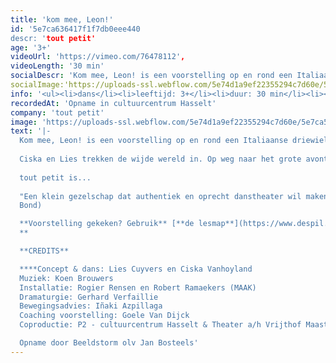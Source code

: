 ```yaml
---
title: 'kom mee, Leon!'
id: '5e7ca636417f1f7db0eee440
descr: 'tout petit'
age: '3+'
videoUrl: 'https://vimeo.com/76478112',
videoLength: '30 min'
socialDescr: 'Kom mee, Leon! is een voorstelling op en rond een Italiaanse driewieler voor iedereen vanaf 3 jaar.Ciska en Lies trekken de wijde wereld in. Op weg naar het grote avontuur zijn ze van de baan gesukkeld. Hun eigenwijze wagentje Leon opent zijn deuren. Iedereen mag binnengluren, ontdekken en dromen. Meegenomen in de wereld van twee vrouwen die elkaar niet kunnen missen.'
socialImage:'https://uploads-ssl.webflow.com/5e74d1a9ef22355294c7d60e/5e7ca555afc24a31fbd55c5c_KommeeLeon_web.jpg'
info: '<ul><li>dans</li><li>leeftijd: 3+</li><li>duur: 30 min</li><li><a href="http://www.toutpetit.be/" target="_blank">tout petit</a></li><li><a href="https://www.despil.be/mediastorage/FSDocument/884/Kom_mee__Leon__tout_petit__lesmateriaal.pdf" target="_blank">lesmap</a> (pdf)</li></ul><p>‍</p>'
recordedAt: 'Opname in cultuurcentrum Hasselt'
company: 'tout petit'
image: 'https://uploads-ssl.webflow.com/5e74d1a9ef22355294c7d60e/5e7ca555afc24a31fbd55c5c_KommeeLeon_web.jpg'
text: '|-
  Kom mee, Leon! is een voorstelling op en rond een Italiaanse driewieler voor iedereen vanaf 3 jaar.
  
  Ciska en Lies trekken de wijde wereld in. Op weg naar het grote avontuur zijn ze van de baan gesukkeld. Hun eigenwijze wagentje Leon opent zijn deuren. Iedereen mag binnengluren, ontdekken en dromen. Meegenomen in de wereld van twee vrouwen die elkaar niet kunnen missen.
  
  tout petit is...
  ‍
  "Een klein gezelschap dat authentiek en oprecht danstheater wil maken, ook voor jong publiek. Danstheater zonder grote gebaren, zonder lichteffecten, zonder attributen. Gewoon kleinschalig en charmant. En dat lukt hen bij deze eersteling formidabel." (Tuur Devens, voor de
  Bond)

  **Voorstelling gekeken? Gebruik** [**de lesmap**](https://www.despil.be/mediastorage/FSDocument/884/Kom_mee__Leon__tout_petit__lesmateriaal.pdf) **voor nog meer plezier.
  ‍**

  ‍**CREDITS**

  **‍**Concept & dans: Lies Cuyvers en Ciska Vanhoyland
  Muziek: Koen Brouwers
  Installatie: Rogier Rensen en Robert Ramaekers (MAAK)
  Dramaturgie: Gerhard Verfaillie
  Bewegingsadvies: Iñaki Azpillaga
  Coaching voorstelling: Goele Van Dijck
  Coproductie: P2 - cultuurcentrum Hasselt & Theater a/h Vrijthof Maastricht i.k.v. interlimburgse subsidies Met steun van STROOM – ontwikkelingsbeurs, TAKT Dommelhof, Euregionaal Dansplatform Via2018 en LAPLAN/GC De Markten

  Opname door Beeldstorm olv Jan Bosteels'
---
```

